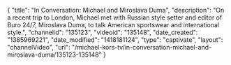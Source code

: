 {
    "title": "In Conversation: Michael and Miroslava Duma",
    "description": "On a recent trip to London, Michael met with Russian style setter and editor of Buro 24\/7, Miroslava Duma, to talk American sportswear and international style.",
    "channelid": "135123",
    "videoid": "135148",
    "date_created": "1385969221",
    "date_modified": "1418181124",
    "type": "captivate",
    "layout": "channelVideo",
    "url": "\/michael-kors-tv\/in-conversation-michael-and-miroslava-duma\/135123-135148"
}